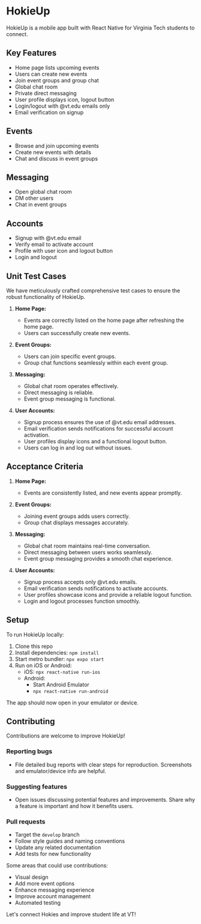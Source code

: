# HokieUp

HokieUp is a mobile app built with React Native for Virginia Tech students to connect.

## Key Features

- Home page lists upcoming events
- Users can create new events
- Join event groups and group chat
- Global chat room
- Private direct messaging
- User profile displays icon, logout button
- Login/logout with @vt.edu emails only
- Email verification on signup

## Events

- Browse and join upcoming events
- Create new events with details
- Chat and discuss in event groups

## Messaging

- Open global chat room
- DM other users
- Chat in event groups

## Accounts

- Signup with @vt.edu email
- Verify email to activate account
- Profile with user icon and logout button
- Login and logout

## Unit Test Cases

We have meticulously crafted comprehensive test cases to ensure the robust functionality of HokieUp.

1. **Home Page:**
   - Events are correctly listed on the home page after refreshing the home page.
   - Users can successfully create new events.

2. **Event Groups:**
   - Users can join specific event groups.
   - Group chat functions seamlessly within each event group.

3. **Messaging:**
   - Global chat room operates effectively.
   - Direct messaging is reliable.
   - Event group messaging is functional.

4. **User Accounts:**
   - Signup process ensures the use of @vt.edu email addresses.
   - Email verification sends notifications for successful account activation.
   - User profiles display icons and a functional logout button.
   - Users can log in and log out without issues.

## Acceptance Criteria

1. **Home Page:**
   - Events are consistently listed, and new events appear promptly.

2. **Event Groups:**
   - Joining event groups adds users correctly.
   - Group chat displays messages accurately.

3. **Messaging:**
   - Global chat room maintains real-time conversation.
   - Direct messaging between users works seamlessly.
   - Event group messaging provides a smooth chat experience.

4. **User Accounts:**
   - Signup process accepts only @vt.edu emails.
   - Email verification sends notifications to activate accounts.
   - User profiles showcase icons and provide a reliable logout function.
   - Login and logout processes function smoothly.

## Setup

To run HokieUp locally:

1. Clone this repo
2. Install dependencies: `npm install`
3. Start metro bundler: `npx expo start`
4. Run on iOS or Android:
   - iOS: `npx react-native run-ios`
   - Android:
     - Start Android Emulator
     - `npx react-native run-android`

The app should now open in your emulator or device.

## Contributing

Contributions are welcome to improve HokieUp!

### Reporting bugs

- File detailed bug reports with clear steps for reproduction. Screenshots and emulator/device info are helpful.

### Suggesting features

- Open issues discussing potential features and improvements. Share why a feature is important and how it benefits users.

### Pull requests

- Target the `develop` branch
- Follow style guides and naming conventions
- Update any related documentation
- Add tests for new functionality

Some areas that could use contributions:

- Visual design
- Add more event options
- Enhance messaging experience
- Improve account management
- Automated testing

Let's connect Hokies and improve student life at VT!
